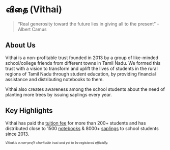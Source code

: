 # விதை (Vithai)

>“Real generosity toward the future lies in giving all to the present” - Albert Camus

<!-- <br /> -->

## About Us
Vithai is a non-profitable trust founded in 2013 by a group of like-minded school/college friends from different towns in Tamil Nadu. We formed this trust with a vision to transform and uplift the lives of students in the rural regions of Tamil Nadu through student education, by providing financial assistance and distributing notebooks to them. 

Vithai also creates awareness among the school students about the need of planting more trees by issuing saplings every year. 

## Key Highlights
Vithai has paid the [tuition fee](./activities//tuition-fee.md) for more than 200+ students and has distributed close to 1500 [notebooks](./activities/notebooks.md) & 8000+ [saplings](./activities/plantation.md) to school students since 2013.

<!-- ![Plantation Photo](./images/vithai-logo.png) -->

*<sub><sup>Vithai is a non-profit charitable trust and yet to be registered officially.<sub><sup>*

